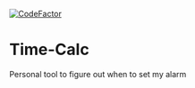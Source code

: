 [![CodeFactor](https://www.codefactor.io/repository/github/vallieremagic/time-until-calc/badge)](https://www.codefactor.io/repository/github/vallieremagic/time-until-calc)
# Time-Calc
Personal tool to figure out when to set my alarm
